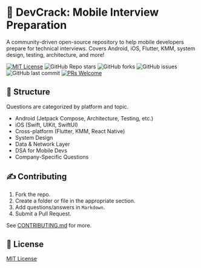 # 📱 DevCrack: Mobile Interview Preparation

A community-driven open-source repository to help mobile developers prepare for technical interviews. Covers Android, iOS, Flutter, KMM, system design, testing, architecture, and more!

[![MIT License](https://img.shields.io/badge/License-MIT-green.svg)](https://opensource.org/licenses/MIT)
![GitHub Repo stars](https://img.shields.io/github/stars/vennamprasad/DevCrack-Mobile-Interviews?style=social)
![GitHub forks](https://img.shields.io/github/forks/vennamprasad/DevCrack-Mobile-Interviews?style=social)
![GitHub issues](https://img.shields.io/github/issues/vennamprasad/DevCrack-Mobile-Interviews)
![GitHub last commit](https://img.shields.io/github/last-commit/vennamprasad/DevCrack-Mobile-Interviews)
[![PRs Welcome](https://img.shields.io/badge/PRs-welcome-brightgreen.svg?style=flat-square)](https://github.com/vennamprasad/DevCrack-Mobile-Interviews/pulls)

## 📂 Structure
Questions are categorized by platform and topic.

- Android (Jetpack Compose, Architecture, Testing, etc.)
- iOS (Swift, UIKit, SwiftUI)
- Cross-platform (Flutter, KMM, React Native)
- System Design
- Data & Network Layer
- DSA for Mobile Devs
- Company-Specific Questions

## ✍️ Contributing

1. Fork the repo.
2. Create a folder or file in the appropriate section.
3. Add questions/answers in `Markdown`.
4. Submit a Pull Request.

See [CONTRIBUTING.md](./CONTRIBUTING.md) for more.

## 📝 License

[MIT License](./LICENSE)
